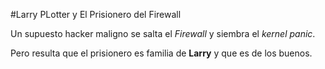 #Larry PLotter y El Prisionero del Firewall

Un supuesto hacker maligno se salta el *Firewall* y siembra el *kernel panic*.

Pero resulta que el prisionero es familia de **Larry** y que es de los buenos.